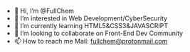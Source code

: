 - 👋 Hi, I’m @FullChem
- 👀 I’m interested in Web Development/CyberSecurity
- 🌱 I’m currently learning HTML5&CSS3&JAVASCRIPT 
- 💞️ I’m looking to collaborate on Front-End Dev Community 
- 📫 How to reach me Mail: fullchem@protonmail.com
